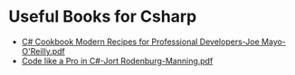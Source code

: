 # Useful Books for Csharp

- [C# Cookbook Modern Recipes for Professional Developers-Joe Mayo-O'Reilly.pdf](https://github.com/SajadRahimi1/programming-ebooks/blob/main/C%23/C%23%20Cookbook%20Modern%20Recipes%20for%20Professional%20Developers-Joe%20Mayo-O'Reilly.pdf)
- [Code like a Pro in C#-Jort Rodenburg-Manning.pdf](https://github.com/SajadRahimi1/programming-ebooks/blob/main/C%23/Code%20like%20a%20Pro%20in%20C%23-Jort%20Rodenburg-Manning.pdf)
